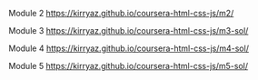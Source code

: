Module 2
https://kirryaz.github.io/coursera-html-css-js/m2/    

Module 3
https://kirryaz.github.io/coursera-html-css-js/m3-sol/ 

Module 4
https://kirryaz.github.io/coursera-html-css-js/m4-sol/ 

Module 5
https://kirryaz.github.io/coursera-html-css-js/m5-sol/ 
